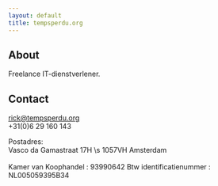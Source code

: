```yaml
---
layout: default
title: tempsperdu.org
---
```


## About
Freelance IT-dienstverlener.

## Contact 
rick@tempsperdu.org
\
+31(0)6 29 160 143

Postadres:
\
Vasco da Gamastraat 17H
\s
1057VH Amsterdam
\
\
Kamer van Koophandel    : 93990642
Btw identificatienummer : NL005059395B34 